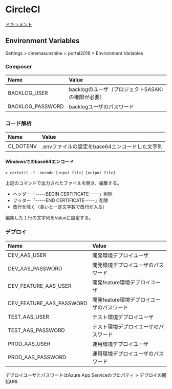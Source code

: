 # CircleCI

[ドキュメント](https://circleci.com/docs/ja/)

## Environment Variables

Settings > cinemasunshine > portal2018 > Environment Variables

### Composer

| Name | Value |
|:---|:---|
|BACKLOG_USER |backlogのユーザ（プロジェクトSASAKIの権限が必要） |
|BACKLOG_PASSWORD |backlogユーザのパスワード |

### コード解析

| Name | Value |
|:---|:---|
|CI_DOTENV |.envファイルの設定をbase64エンコードした文字列 |

#### Windowsでのbase64エンコード

```dosbatch
> certutil -f -encode [input file] [output file]
```

上記のコマンドで出力されたファイルを開き、編集する。

- ヘッダー「-----BEGIN CERTIFICATE-----」削除
- フッター「-----END CERTIFICATE-----」削除
- 改行を除く（長いと一定文字数で改行が入る）

編集した１行の文字列をValueに設定する。

### デプロイ

| Name | Value |
|:---|:---|
|DEV_AAS_USER |開発環境デプロイユーザ |
|DEV_AAS_PASSWORD |開発環境デプロイユーザのパスワード |
|DEV_FEATURE_AAS_USER |開発feature環境デプロイユーザ |
|DEV_FEATURE_AAS_PASSWORD |開発feature環境デプロイユーザのパスワード |
|TEST_AAS_USER |テスト環境デプロイユーザ |
|TEST_AAS_PASSWORD |テスト環境デプロイユーザのパスワード |
|PROD_AAS_USER |運用環境デプロイユーザ |
|PROD_AAS_PASSWORD |運用環境デプロイユーザのパスワード |

デプロイユーザとパスワードはAzure App Serviceのプロパティ > デプロイの開始URL
